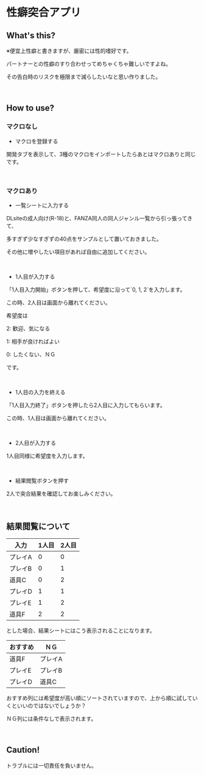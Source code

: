# 性癖突合アプリ
## What's this?
<p>※便宜上性癖と書きますが、厳密には性的嗜好です。</p>
<p>パートナーとの性癖のすり合わせってめちゃくちゃ難しいですよね。</p>
<p>その告白時のリスクを極限まで減らしたいなと思い作りました。</p>
<br>

## How to use?
### マクロなし
* マクロを登録する
<p>開発タブを表示して、3種のマクロをインポートしたらあとはマクロありと同じです。</p>
<br>

### マクロあり
* 一覧シートに入力する
<p>DLsiteの成人向け(R-18)と、FANZA同人の同人ジャンル一覧から引っ張ってきて、</p>
<p>多すぎず少なすぎずの40点をサンプルとして置いておきました。</p>
<p>その他に増やしたい項目があれば自由に追加してください。</p>
<br>

* 1人目が入力する
<p>「1人目入力開始」ボタンを押して、希望度に沿って`0, 1, 2`を入力します。</p>
<p>この時、2人目は画面から離れてください。</p>
<p>希望度は</p>
<p>2: 歓迎、気になる</p>
<p>1: 相手が良ければよい</p>
<p>0: したくない、ＮＧ</p>
<p>です。</p>
<br>

* 1人目の入力を終える
<p>「1人目入力終了」ボタンを押したら2人目に入力してもらいます。</p>
<p>この時、1人目は画面から離れてください。</p>
<br>

* 2人目が入力する
<p>1人目同様に希望度を入力します。</p>
<br>

* 結果閲覧ボタンを押す
<p>2人で突合結果を確認してお楽しみください。</p>
<br>

## 結果閲覧について
| 入力 | 1人目 | 2人目 |
| ---- | ---- | ---- |
| プレイA | 0 | 0 |
| プレイB | 0 | 1 |
| 道具C | 0 | 2 |
| プレイD | 1 | 1 |
| プレイE | 1 | 2 |
| 道具F | 2 | 2 |

<p>とした場合、結果シートにはこう表示されることになります。</p>

| おすすめ | ＮＧ |
| ---- | ---- |
| 道具F | プレイA |
| プレイE | プレイB |
| プレイD | 道具C |

<p>おすすめ列には希望度が高い順にソートされていますので、上から順に試していくといいのではないでしょうか？</p>
<p>ＮＧ列には条件なしで表示されます。</p>
<br>

## Caution!
<p>トラブルには一切責任を負いません。</p>
